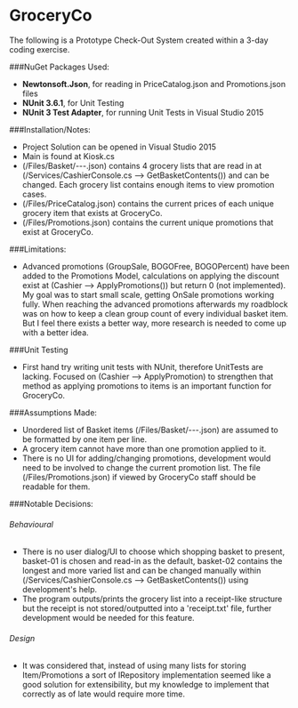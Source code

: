 # GroceryCo
The following is a Prototype Check-Out System created within a 3-day coding exercise.

###NuGet Packages Used:
- **Newtonsoft.Json**, for reading in PriceCatalog.json and Promotions.json files
- **NUnit 3.6.1**, for Unit Testing
- **NUnit 3 Test Adapter**, for running Unit Tests in Visual Studio 2015

###Installation/Notes:
- Project Solution can be opened in Visual Studio 2015
- Main is found at Kiosk.cs
- (/Files/Basket/---.json) contains 4 grocery lists that are read in at (/Services/CashierConsole.cs --> GetBasketContents()) and can be changed. Each grocery list contains enough items to view promotion cases.
- (/Files/PriceCatalog.json) contains the current prices of each unique grocery item that exists at GroceryCo.
- (/Files/Promotions.json) contains the current unique promotions that exist at GroceryCo.

###Limitations:
- Advanced promotions (GroupSale, BOGOFree, BOGOPercent) have been added to the Promotions Model, calculations on applying the discount exist at (Cashier --> ApplyPromotions()) but return 0 (not implemented). My goal was to start small scale, getting OnSale promotions working fully. When reaching the advanced promotions afterwards my roadblock was on how to keep a clean group count of every individual basket item. But I feel there exists a better way, more research is needed to come up with a better idea.  

###Unit Testing
- First hand try writing unit tests with NUnit, therefore UnitTests are lacking. Focused on (Cashier --> ApplyPromotion) to strengthen that method as applying promotions to items is an important function for GroceryCo.

###Assumptions Made:
- Unordered list of Basket items (/Files/Basket/---.json) are assumed to be formatted by one item per line.
- A grocery item cannot have more than one promotion applied to it.
- There is no UI for adding/changing promotions, development would need to be involved to change the current promotion list. The file (/Files/Promotions.json) if viewed by GroceryCo staff should be readable for them.

###Notable Decisions:
###### Behavioural
- There is no user dialog/UI to choose which shopping basket to present, basket-01 is chosen and read-in as the default, basket-02 contains the longest and more varied list and can be changed manually within (/Services/CashierConsole.cs --> GetBasketContents()) using development's help.
- The program outputs/prints the grocery list into a receipt-like structure but the receipt is not stored/outputted into a 'receipt.txt' file, further development would be needed for this feature.

###### Design
- It was considered that, instead of using many lists for storing Item/Promotions a sort of IRepository implementation seemed like a good solution for extensibility, but my knowledge to implement that correctly as of late would require more time.
